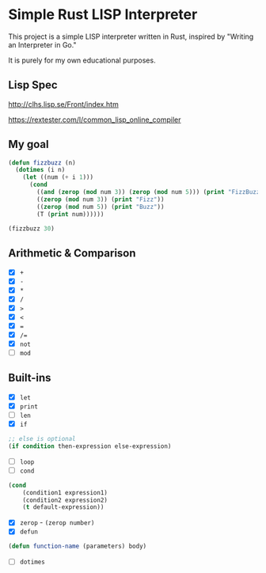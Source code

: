 # Simple Rust LISP Interpreter

This project is a simple LISP interpreter written in Rust, inspired by "Writing an Interpreter in Go."

It is purely for my own educational purposes.

## Lisp Spec
http://clhs.lisp.se/Front/index.htm

https://rextester.com/l/common_lisp_online_compiler 

## My goal
```lisp
(defun fizzbuzz (n)
  (dotimes (i n)
    (let ((num (+ i 1)))
      (cond
        ((and (zerop (mod num 3)) (zerop (mod num 5))) (print "FizzBuzz"))
        ((zerop (mod num 3)) (print "Fizz"))
        ((zerop (mod num 5)) (print "Buzz"))
        (T (print num))))))

(fizzbuzz 30)
```

## Arithmetic & Comparison
- [x] `+`
- [x] `-`
- [x] `*`
- [x] `/`
- [x] `>`
- [x] `<`
- [x] `=`
- [x] `/=`
- [x] `not`
- [ ] `mod`

## Built-ins
- [x] `let`
- [x] `print`
- [ ] `len`
- [x] `if` 
```lisp
;; else is optional
(if condition then-expression else-expression) 
```
- [ ] `loop`
- [ ] `cond` 
```lisp
(cond 
    (condition1 expression1) 
    (condition2 expression2) 
    (t default-expression))
```
- [x] `zerop` - `(zerop number)`
- [x] `defun`
```lisp
(defun function-name (parameters) body)
```
- [ ] `dotimes`